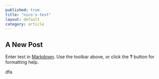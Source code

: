 ```yaml
---
published: true
title: "nico's-test"
layout: default
category: article
---
```


## A New Post

Enter text in [Markdown](http://daringfireball.net/projects/markdown/). Use the toolbar above, or click the **?** button for formatting help.

dfa